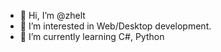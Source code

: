 - 👋 Hi, I’m @zhelt
- 👀 I’m interested in Web/Desktop development.
- 🌱 I’m currently learning C#, Python

<!---
zhelt/zhelt is a ✨ special ✨ repository because its `README.md` (this file) appears on your GitHub profile.
You can click the Preview link to take a look at your changes.
--->
